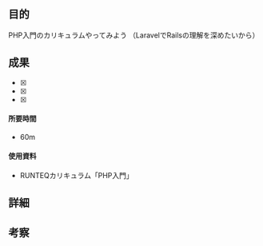 ## 目的
<!-- 目的(〜を知りたい/〜を実装したい) -->
PHP入門のカリキュラムやってみよう
（LaravelでRailsの理解を深めたいから）
## 成果
<!-- 成果(できたこと/できなかったこと) -->
- [x]
- [x]
- [x]
#### 所要時間
- 60m
#### 使用資料
<!-- 使用資料(教材/書籍/ワークシート/Youtube) -->
- RUNTEQカリキュラム「PHP入門」
## 詳細
<!-- 詳細(キーワード/プロセス//具体例を挙げる/今回の課題解決を今後に繋げられる形で記録) -->


## 考察
<!-- 考察(今後の展望/) -->
